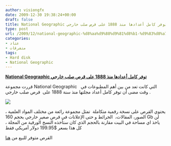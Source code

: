 ```yaml
---
author: visiongfx
date: 2009-12-30 19:38:24+00:00
draft: false
title: National Geographic توفر كامل أعدادها منذ 1888 على قرص صلب خارجي
type: post
url: /2009/12/national-geographic-%d8%aa%d9%88%d9%81%d8%b1-%d9%83%d8%a7%d9%85%d9%84-%d8%a3%d8%b9%d8%af%d8%a7%d8%af%d9%87%d8%a7-%d9%85%d9%86%d8%b0-1888-%d8%b9%d9%84%d9%89-%d9%82%d8%b1%d8%b5-%d8%b5%d9%84%d8%a8-%d8%ae/
categories:
- عتاد
- متفرقات
tags:
- Hard disk
- National Geographic
---
```


[**National Geographic توفر كامل أعدادها منذ 1888 على قرص صلب خارجي**](https://www.it-scoop.com/2009/12/national-geographic-%d8%aa%d9%88%d9%81%d8%b1-%d9%83%d8%a7%d9%85%d9%84-%d8%a3%d8%b9%d8%af%d8%a7%d8%af%d9%87%d8%a7-%d9%85%d9%86%d8%b0-1888-%d8%b9%d9%84%d9%89-%d9%82%d8%b1%d8%b5-%d8%b5%d9%84%d8%a8-%d8%ae/)


قررت مجموعة National Geographic   التي كانت تعد من بين أهم المطبوعات في وقت مضى أن توفر كامل أعداد مجلتها منذ سنة   1888 على  قرص صلب خارجي .

[![](https://www.it-scoop.com/wp-content/uploads/2009/12/natgeo-300x195.jpg)
](https://www.it-scoop.com/2009/12/national-geographic-%d8%aa%d9%88%d9%81%d8%b1-%d9%83%d8%a7%d9%85%d9%84-%d8%a3%d8%b9%d8%af%d8%a7%d8%af%d9%87%d8%a7-%d9%85%d9%86%d8%b0-1888-%d8%b9%d9%84%d9%89-%d9%82%d8%b1%d8%b5-%d8%b5%d9%84%d8%a8-%d8%ae/)

يحتوي القرص على  نسخة رقمية متكاملة  تمثل مجموعة رائعة من مختلف المواد العلمية ، الصور، المقالات،  الخرائط و حتى الإعلانات في قرص صغير خارجي بحجم 160 Gb لن ياخذ اي مساحة في البيت مقارنة بالحجم الذي كان ستأخذه النسخ الورقية من المجلة ، كل هذا بسعر $199.95 دولار أمريكي فقط

القرص متوفر للبيع من [هنا ](http://shop.nationalgeographic.com/ngs/browse/productDetail.jsp?productId=1076014)
